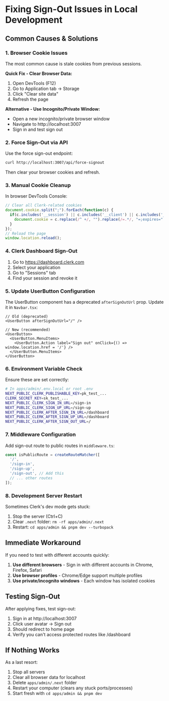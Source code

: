 # Fixing Sign-Out Issues in Local Development

## Common Causes & Solutions

### 1. Browser Cookie Issues
The most common cause is stale cookies from previous sessions.

**Quick Fix - Clear Browser Data:**
1. Open DevTools (F12)
2. Go to Application tab → Storage
3. Click "Clear site data"
4. Refresh the page

**Alternative - Use Incognito/Private Window:**
- Open a new incognito/private browser window
- Navigate to http://localhost:3007
- Sign in and test sign out

### 2. Force Sign-Out via API
Use the force sign-out endpoint:
```bash
curl http://localhost:3007/api/force-signout
```

Then clear your browser cookies and refresh.

### 3. Manual Cookie Cleanup
In browser DevTools Console:
```javascript
// Clear all Clerk-related cookies
document.cookie.split(";").forEach(function(c) { 
  if(c.includes('__session') || c.includes('__client') || c.includes('__clerk')) {
    document.cookie = c.replace(/^ +/, "").replace(/=.*/, "=;expires=" + new Date().toUTCString() + ";path=/");
  }
});
// Reload the page
window.location.reload();
```

### 4. Clerk Dashboard Sign-Out
1. Go to https://dashboard.clerk.com
2. Select your application
3. Go to "Sessions" tab
4. Find your session and revoke it

### 5. Update UserButton Configuration
The UserButton component has a deprecated `afterSignOutUrl` prop. Update it in `Navbar.tsx`:

```tsx
// Old (deprecated)
<UserButton afterSignOutUrl="/" />

// New (recommended)
<UserButton>
  <UserButton.MenuItems>
    <UserButton.Action label="Sign out" onClick={() => window.location.href = '/'} />
  </UserButton.MenuItems>
</UserButton>
```

### 6. Environment Variable Check
Ensure these are set correctly:
```bash
# In apps/admin/.env.local or root .env
NEXT_PUBLIC_CLERK_PUBLISHABLE_KEY=pk_test_...
CLERK_SECRET_KEY=sk_test_...
NEXT_PUBLIC_CLERK_SIGN_IN_URL=/sign-in
NEXT_PUBLIC_CLERK_SIGN_UP_URL=/sign-up
NEXT_PUBLIC_CLERK_AFTER_SIGN_IN_URL=/dashboard
NEXT_PUBLIC_CLERK_AFTER_SIGN_UP_URL=/dashboard
NEXT_PUBLIC_CLERK_AFTER_SIGN_OUT_URL=/
```

### 7. Middleware Configuration
Add sign-out route to public routes in `middleware.ts`:
```typescript
const isPublicRoute = createRouteMatcher([
  '/',
  '/sign-in',
  '/sign-up',
  '/sign-out', // Add this
  // ... other routes
]);
```

### 8. Development Server Restart
Sometimes Clerk's dev mode gets stuck:
1. Stop the server (Ctrl+C)
2. Clear `.next` folder: `rm -rf apps/admin/.next`
3. Restart: `cd apps/admin && pnpm dev --turbopack`

## Immediate Workaround
If you need to test with different accounts quickly:

1. **Use different browsers** - Sign in with different accounts in Chrome, Firefox, Safari
2. **Use browser profiles** - Chrome/Edge support multiple profiles
3. **Use private/incognito windows** - Each window has isolated cookies

## Testing Sign-Out
After applying fixes, test sign-out:
1. Sign in at http://localhost:3007
2. Click user avatar → Sign out
3. Should redirect to home page
4. Verify you can't access protected routes like /dashboard

## If Nothing Works
As a last resort:
1. Stop all servers
2. Clear all browser data for localhost
3. Delete `apps/admin/.next` folder
4. Restart your computer (clears any stuck ports/processes)
5. Start fresh with `cd apps/admin && pnpm dev`